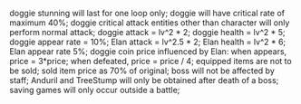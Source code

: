 doggie stunning will last for one loop only;
doggie will have critical rate of maximum 40%;
doggie critical attack entities other than character will only perform normal attack;
doggie attack = lv^2 * 2;
doggie health = lv^2 * 5;
doggie appear rate = 10%;
Elan attack = lv^2.5 * 2;
Elan health = lv^2 * 6;
Elan appear rate 5%;
doggie coin price influenced by Elan: when appears, price = 3*price; when defeated, price = price / 4;
equipped items are not to be sold;
sold item price as 70% of original;
boss will not be affected by staff;
Anduril and TreeStump will only be obtained after death of a boss;
saving games will only occur outside a battle;
